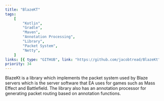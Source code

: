 ```yaml
---
title: "BlazeKT"
tags:
    [
        "Kotlin",
        "Gradle",
        "Maven",
        "Annotation Processing",
        "Library",
        "Packet System",
        "Netty",
    ]
links: [{ type: "GITHUB", link: "https://github.com/jacobtread/BlazeKt" }]
priority: 34
---
```


BlazeKt is a library which implements the packet system used by Blaze servers which is the server software that EA uses for games such as Mass Effect and Battlefield. The library also has an annotation processor for generating packet routing based on annotation functions.
